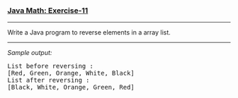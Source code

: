 ### [Java Math: Exercise-11](https://www.w3resource.com/java-exercises/collection/java-collection-exercise-11.php)

***
<p>Write a Java program to reverse elements in a array list.</p>

***
_Sample output:_
<pre class="output">
List before reversing :                                                
[Red, Green, Orange, White, Black]                                     
List after reversing :                                                 
[Black, White, Orange, Green, Red]  
</pre>